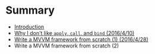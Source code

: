 # Summary

* [Introduction](README.md)
* [Why I don't like `apply`, `call`, and `bind` (2016/4/10)](why_i_dont_like_`apply`,_`call`,_and_`bind`.md)
* [Write a MVVM framework from scratch (1) (2016/4/28)](write_a_mvvm_framework_from_scratch_1.md)
* Write a MVVM framework from scratch (2)


